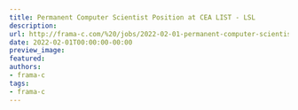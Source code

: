 ```yaml
---
title: Permanent Computer Scientist Position at CEA LIST - LSL
description:
url: http://frama-c.com/%20/jobs/2022-02-01-permanent-computer-scientist-cyber-security-verification.html%20
date: 2022-02-01T00:00:00-00:00
preview_image:
featured:
authors:
- frama-c
tags:
- frama-c
---
```



